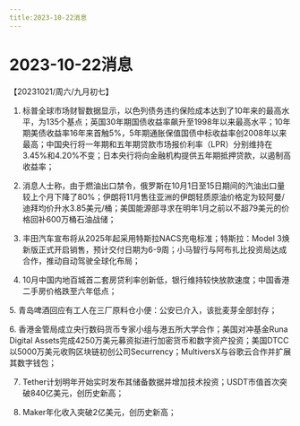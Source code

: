 ```yaml
---
title:2023-10-22消息
---
```

# 2023-10-22消息
【20231021/周六/九月初七】
1. 标普全球市场财智数据显示，以色列债务违约保险成本达到了10年来的最高水平，为135个基点；英国30年期国债收益率飙升至1998年以来最高水平；10年期美债收益率16年来首触5%，5年期通胀保值国债中标收益率创2008年以来最高；中国央行将一年期和五年期贷款市场报价利率（LPR）分别维持在3.45%和4.20%不变；日本央行将向金融机构提供五年期抵押贷款，以遏制高收益率；

2. 消息人士称，由于燃油出口禁令，俄罗斯在10月1日至15日期间的汽油出口量较上个月下降了80%；伊朗将11月售往亚洲的伊朗轻质原油价格定为较阿曼/迪拜均价升水3.85美元/桶；美国能源部寻求在明年1月之前以不超79美元的价格回补600万桶石油战储；

3. 丰田汽车宣布将从2025年起采用特斯拉NACS充电标准；特斯拉：Model 3焕新版正式开启销售，预计交付日期为6-9周；小马智行与阿布扎比投资局达成合作，推动自动驾驶全球化布局；

4. 10月中国内地百城首二套房贷利率创新低，银行维持较快放款速度；中国香港二手房价格跌至六年低点；

5. 青岛啤酒回应有工人在三厂原料仓小便：公安已介入，该批麦芽全部封存；

6. 香港金管局成立央行数码货币专家小组与港五所大学合作；美国对冲基金Runa Digital Assets完成4250万美元募资拟进行加密货币和数字资产投资；美国DTCC以5000万美元收购区块链初创公司Securrency；MultiversX与谷歌云合作并扩展其数字钱包；

7. Tether计划明年开始实时发布其储备数据并增加技术投资；USDT市值首次突破840亿美元，创历史新高；

8. Maker年化收入突破2亿美元，创历史新高；